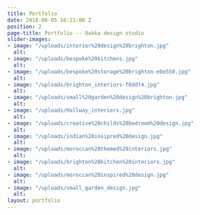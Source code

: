 ```yaml
---
title: Portfolio
date: 2018-06-05 16:21:00 Z
position: 2
page-title: Portfolio -- Oakka design studio
slider-images:
- image: "/uploads/interior%20design%20brighton.jpg"
  alt: 
- image: "/uploads/bespoke%20kitchens.jpg"
  alt: 
- image: "/uploads/bespoke%20storage%20brighton-e8e550.jpg"
  alt: 
- image: "/uploads/brighton_interiors-f0ddf4.jpg"
  alt: 
- image: "/uploads/small%20garden%20design%20brighton.jpg"
  alt: 
- image: "/uploads/Hallway_interiors.jpg"
  alt: 
- image: "/uploads/creative%20childs%20bedroom%20design.jpg"
  alt: 
- image: "/uploads/indian%20insipred%20design.jpg"
  alt: 
- image: "/uploads/moroccan%20themed%20interiors.jpg"
  alt: 
- image: "/uploads/brighton%20kitchen%20interiors.jpg"
  alt: 
- image: "/uploads/moroccan%20inspired%20design.jpg"
  alt: 
- image: "/uploads/small_garden_design.jpg"
  alt: 
layout: portfolio
---
```


